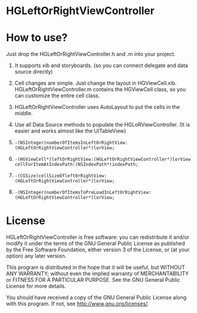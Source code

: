 # HGLeftOrRightViewController

# How to use?
Just drop the HGLeftOrRightViewController.h and .m into your project.

1. It supports xib and storyboards. (so you can connect delegate and data source directly)

2. Cell changes are simple. Just change the layout in HGViewCell.xib. HGLeftOrRightViewController.m contains the HGViewCell class, so you can customize the entire cell class. 

3. HGLeftOrRightViewController uses AutoLayout to put the cells in the middle.

4. Use all Data Source methods to populate the HGLoRViewController. (It is easier and works almost like the UITableView)

  1. `-(NSInteger)numberOfItemsInLeftOrRightView:(HGLeftOrRightViewController*)lorView;`

  2. `-(HGViewCell*)leftOrRightView:(HGLeftOrRightViewController*)lorView cellForItemAtIndexPath:(NSIndexPath*)indexPath;`

  3. `-(CGSize)cellSizeOfleftOrRightView:(HGLeftOrRightViewController*)lorView;`

  4. `-(NSInteger)numberOfItemsToPreLoadInLeftOrRightView:(HGLeftOrRightViewController*)lorView;`

# License
HGLeftOrRightViewController is free software: you can redistribute it and/or modify it under the terms of the GNU General Public License as published by the Free Software Foundation, either version 3 of the License, or (at your option) any later version.

This program is distributed in the hope that it will be useful, but WITHOUT ANY WARRANTY; without even the implied warranty of MERCHANTABILITY or FITNESS FOR A PARTICULAR PURPOSE. See the GNU General Public License for more details.

You should have received a copy of the GNU General Public License along with this program. If not, see http://www.gnu.org/licenses/.
